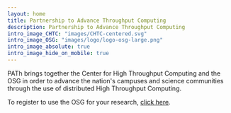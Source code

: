```yaml
---
layout: home
title: Partnership to Advance Throughput Computing
description: Partnership to Advance Throughput Computing
intro_image_CHTC: "images/CHTC-centered.svg"
intro_image_OSG: "images/logo/logo-osg-large.png"
intro_image_absolute: true
intro_image_hide_on_mobile: true
---
```


PATh brings together the Center for High Throughput Computing and the
OSG in order to advance the nation's campuses and science
communities through the use of distributed High Throughput Computing.

<p>To register to use the OSG for your research, <a href="https://www.osgconnect.net/signup" target="_blank">click here</a>.</p>
